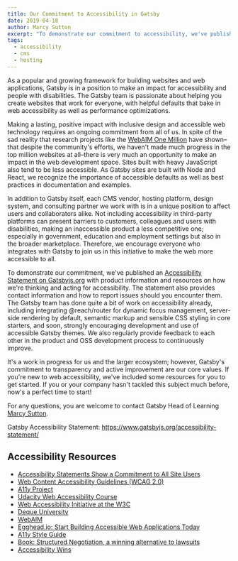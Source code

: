 ```yaml
---
title: Our Commitment to Accessibility in Gatsby
date: 2019-04-18
author: Marcy Sutton
excerpt: "To demonstrate our commitment to accessibility, we've published an Accessibility Statement on Gatsbyjs.org with product information and resources as well as contact information. We encourage everyone integrating and building with Gatsby to join us in this initiative to make the web more accessible to all!"
tags:
  - accessibility
  - cms
  - hosting
---
```


As a popular and growing framework for building websites and web applications, Gatsby is in a position to make an impact for accessibility and people with disabilities. The Gatsby team is passionate about helping you create websites that work for everyone, with helpful defaults that bake in web accessibility as well as performance optimizations.

Making a lasting, positive impact with inclusive design and accessible web technology requires an ongoing commitment from all of us. In spite of the sad reality that research projects like the [WebAIM One Million](https://webaim.org/projects/million/) have shown–that despite the community's efforts, we haven't made much progress in the top million websites at all–there is very much an opportunity to make an impact in the web development space. Sites built with heavy JavaScript also tend to be less accessible. As Gatsby sites are built with Node and React, we recognize the importance of accessible defaults as well as best practices in documentation and examples.

In addition to Gatsby itself, each CMS vendor, hosting platform, design system, and consulting partner we work with is in a unique position to affect users and collaborators alike. Not including accessibility in third-party platforms can present barriers to customers, colleagues and users with disabilities, making an inaccessible product a less competitive one; especially in government, education and employment settings but also in the broader marketplace. Therefore, we encourage everyone who integrates with Gatsby to join us in this initiative to make the web more accessible to all.

To demonstrate our commitment, we've published an [Accessibility Statement on Gatsbyjs.org](/accessibility-statement/) with product information and resources on how we're thinking and acting for accessibility. The statement also provides contact information and how to report issues should you encounter them. The Gatsby team has done quite a bit of work on accessibility already, including integrating @reach/router for dynamic focus management, server-side rendering by default, semantic markup and sensible CSS styling in core starters, and soon, strongly encouraging development and use of accessible Gatsby themes. We also regularly provide feedback to each other in the product and OSS development process to continuously improve.

It's a work in progress for us and the larger ecosystem; however, Gatsby's commitment to transparency and active improvement are our core values. If you're new to web accessibility, we've included some resources for you to get started. If you or your company hasn't tackled this subject much before, now's a perfect time to start!

For any questions, you are welcome to contact Gatsby Head of Learning [Marcy Sutton](mailto:marcy@gatsbyjs.com).

Gatsby Accessibility Statement: <https://www.gatsbyjs.org/accessibility-statement/>

## Accessibility Resources

- [Accessibility Statements Show a Commitment to All Site Users](https://www.lflegal.com/2013/02/access-info-pages/)
- [Web Content Accessibility Guidelines (WCAG 2.0)](https://www.w3.org/TR/WCAG20/)
- [A11y Project](http://a11yproject.com/)
- [Udacity Web Accessibility Course](https://www.udacity.com/course/web-accessibility--ud891)
- [Web Accessibility Initiative at the W3C](https://www.w3.org/WAI/)
- [Deque University](https://dequeuniversity.com)
- [WebAIM](https://webaim.org)
- [Egghead.io: Start Building Accessible Web Applications Today](https://egghead.io/courses/start-building-accessible-web-applications-today)
- [A11y Style Guide](https://a11y-style-guide.com/style-guide/section-resources.html)
- [Book: Structured Negotiation, a winning alternative to lawsuits](https://www.lflegal.com/book/)
- [Accessibility Wins](https://a11ywins.tumblr.com)
